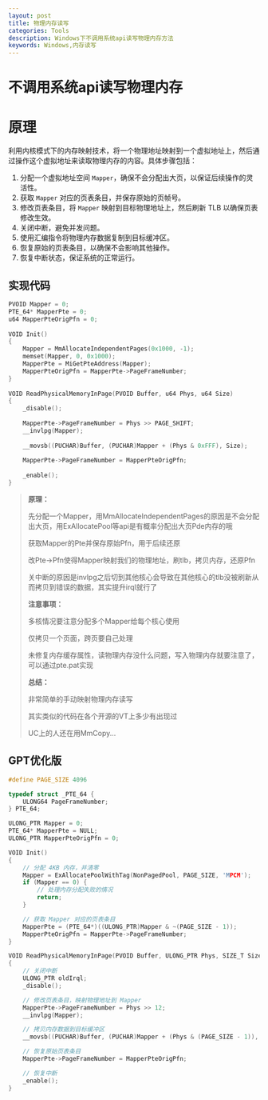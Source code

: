 ```yaml
---
layout: post
title: 物理内存读写
categories: Tools
description: Windows下不调用系统api读写物理内存方法
keywords: Windows,内存读写
---
```


# 不调用系统api读写物理内存

# 原理

利用内核模式下的内存映射技术，将一个物理地址映射到一个虚拟地址上，然后通过操作这个虚拟地址来读取物理内存的内容。具体步骤包括：

1. 分配一个虚拟地址空间 `Mapper`，确保不会分配出大页，以保证后续操作的灵活性。
2. 获取 `Mapper` 对应的页表条目，并保存原始的页帧号。
3. 修改页表条目，将 `Mapper` 映射到目标物理地址上，然后刷新 TLB 以确保页表修改生效。
4. 关闭中断，避免并发问题。
5. 使用汇编指令将物理内存数据复制到目标缓冲区。
6. 恢复原始的页表条目，以确保不会影响其他操作。
7. 恢复中断状态，保证系统的正常运行。

## 实现代码

```c++
PVOID Mapper = 0;
PTE_64* MapperPte = 0;
u64 MapperPteOrigPfn = 0;
 
VOID Init()
{
    Mapper = MmAllocateIndependentPages(0x1000, -1);
    memset(Mapper, 0, 0x1000);
    MapperPte = MiGetPteAddress(Mapper);
    MapperPteOrigPfn = MapperPte->PageFrameNumber;
}
 
VOID ReadPhysicalMemoryInPage(PVOID Buffer, u64 Phys, u64 Size)
{
    _disable();
 
    MapperPte->PageFrameNumber = Phys >> PAGE_SHIFT;
    __invlpg(Mapper);
 
    __movsb((PUCHAR)Buffer, (PUCHAR)Mapper + (Phys & 0xFFF), Size);
 
    MapperPte->PageFrameNumber = MapperPteOrigPfn;
 
    _enable();
}
```

> **原理：**
>
> 先分配一个Mapper，用MmAllocateIndependentPages的原因是不会分配出大页，用ExAllocatePool等api是有概率分配出大页Pde内存的哦
>
> 获取Mapper的Pte并保存原始Pfn，用于后续还原
>
> 
>
> 改Pte->Pfn使得Mapper映射我们的物理地址，刷tlb，拷贝内存，还原Pfn
>
> 关中断的原因是invlpg之后切到其他核心会导致在其他核心的tlb没被刷新从而拷贝到错误的数据，其实提升irql就行了
>
> 
>
> **注意事项：**
>
> 多核情况要注意分配多个Mapper给每个核心使用
>
> 仅拷贝一个页面，跨页要自己处理
>
> 未修复内存缓存属性，读物理内存没什么问题，写入物理内存就要注意了，可以通过pte.pat实现
>
> 
>
> **总结：**
>
> 非常简单的手动映射物理内存读写
>
> 其实类似的代码在各个开源的VT上多少有出现过
>
> UC上的人还在用MmCopy... 

## GPT优化版

```c++
#define PAGE_SIZE 4096

typedef struct _PTE_64 {
    ULONG64 PageFrameNumber;
} PTE_64;

ULONG_PTR Mapper = 0;
PTE_64* MapperPte = NULL;
ULONG_PTR MapperPteOrigPfn = 0;

VOID Init()
{
    // 分配 4KB 内存，并清零
    Mapper = ExAllocatePoolWithTag(NonPagedPool, PAGE_SIZE, 'MPCM');
    if (Mapper == 0) {
        // 处理内存分配失败的情况
        return;
    }

    // 获取 Mapper 对应的页表条目
    MapperPte = (PTE_64*)((ULONG_PTR)Mapper & ~(PAGE_SIZE - 1));
    MapperPteOrigPfn = MapperPte->PageFrameNumber;
}

VOID ReadPhysicalMemoryInPage(PVOID Buffer, ULONG_PTR Phys, SIZE_T Size)
{
    // 关闭中断
    ULONG_PTR oldIrql;
    _disable();

    // 修改页表条目，映射物理地址到 Mapper
    MapperPte->PageFrameNumber = Phys >> 12;
    __invlpg(Mapper);

    // 拷贝内存数据到目标缓冲区
    __movsb((PUCHAR)Buffer, (PUCHAR)Mapper + (Phys & (PAGE_SIZE - 1)), Size);

    // 恢复原始页表条目
    MapperPte->PageFrameNumber = MapperPteOrigPfn;

    // 恢复中断
    _enable();
}
```

